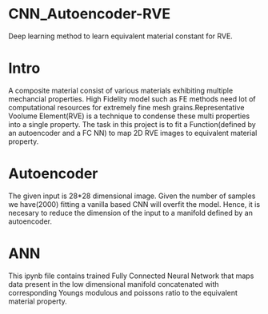 # CNN_Autoencoder-RVE
Deep learning method to learn equivalent material constant for RVE.


# Intro
A composite material consist of various materials exhibiting multiple mechancial properties. High Fidelity model such as FE methods need lot of computational resources for extremely fine mesh grains.Representative Voolume Element(RVE) is a technique to condense these multi properties into a single property. The task in this project is to fit a Function(defined by an autoencoder and a FC NN) to map 2D RVE images to equivalent material property.

# Autoencoder
The given input is 28*28 dimensional image. Given the number of samples we have(2000) fitting a vanilla based CNN will overfit the model. Hence, it is necesary to reduce the dimension of the input to a manifold defined by an autoencoder.

# ANN
This ipynb file contains trained Fully Connected Neural Network that maps data present in the low dimensional manifold concatenated with corresponding Youngs modulous and poissons ratio to the equivalent material property.
